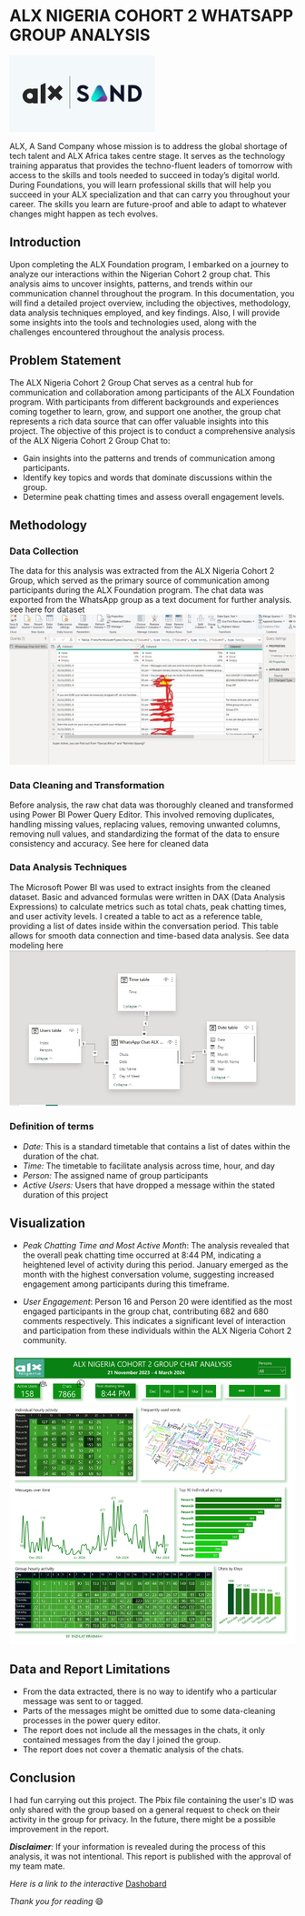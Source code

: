# ALX NIGERIA COHORT 2 WHATSAPP GROUP ANALYSIS
![](https://github.com/FadilatBraimah/ALX-NIGERIA-COHORT-2-WHATSAPP-GROUP-ANALYSIS/blob/df1efb441dff67b83ff91e95711a71bfbe9d4e3f/Alxlogo1.png)

ALX, A Sand Company whose mission is to address the global shortage of tech talent and ALX Africa takes centre stage. It serves as the technology training apparatus that provides the techno-fluent leaders of tomorrow with access to the skills and tools needed to succeed in today’s digital world.
During Foundations, you will learn professional skills that will help you succeed in your ALX specialization and that can carry you throughout your career. The skills you learn are future-proof and able to adapt to whatever changes might happen as tech evolves.

## Introduction
Upon completing the ALX Foundation program, I embarked on a journey to analyze our interactions within the Nigerian Cohort 2 group chat. This analysis aims to uncover insights, patterns, and trends within our communication channel throughout the program.
In this documentation, you will find a detailed project overview, including the objectives, methodology, data analysis techniques employed, and key findings. Also, I will provide some insights into the tools and technologies used, along with the challenges encountered throughout the analysis process.

## Problem Statement
The ALX Nigeria Cohort 2 Group Chat serves as a central hub for communication and collaboration among participants of the ALX Foundation program. With participants from different backgrounds and experiences coming together to learn, grow, and support one another, the group chat represents a rich data source that can offer valuable insights into this project. The objective of this project is to conduct a comprehensive analysis of the ALX Nigeria Cohort 2 Group Chat to:
- Gain insights into the patterns and trends of communication among participants.
- Identify key topics and words that dominate discussions within the group.
- Determine peak chatting times and assess overall engagement levels.


## Methodology 

### Data Collection
The data for this analysis was extracted from the ALX Nigeria Cohort 2 Group, which served as the primary source of communication among participants during the ALX Foundation program. The chat data was exported from the WhatsApp group as a text document for further analysis. see here for dataset 
![](https://github.com/FadilatBraimah/ALX-NIGERIA-COHORT-2-WHATSAPP-GROUP-ANALYSIS/blob/45f4eb6e942758ba4cdd79bd19f3f5a0eaab8e82/DirtyData.jpeg)

### Data Cleaning and Transformation
Before analysis, the raw chat data was thoroughly cleaned and transformed using Power BI Power Query Editor. This involved removing duplicates, handling missing values, replacing values, removing unwanted columns, removing null values, and standardizing the format of the data to ensure consistency and accuracy.
See here for cleaned data [](https://github.com/FadilatBraimah/ALX-NIGERIA-COHORT-2-WHATSAPP-GROUP-ANALYSIS/blob/d7a697da3949f973e21aebe41f66f9a41121970d/Cleaneddata.jpeg)

### Data Analysis Techniques
The Microsoft Power BI was used to extract insights from the cleaned dataset. Basic and advanced formulas were written in DAX (Data Analysis Expressions) to calculate metrics such as total chats, peak chatting times, and user activity levels. I created a table to act as a reference table, providing a list of dates inside within the conversation period. This table allows for smooth data connection and time-based data analysis. 
See data modeling here 
![](https://github.com/FadilatBraimah/ALX-NIGERIA-COHORT-2-WHATSAPP-GROUP-ANALYSIS/blob/1cf8d1943914fdd68b1e9d8980ce778f09a44836/Datamodelling.jpeg)

### Definition of terms
- *Date:* This is a standard timetable that contains a list of dates within the duration of the chat.
- *Time:* The timetable to facilitate analysis across time, hour, and day
- *Person:* The assigned name of group participants
- *Active Users:* Users that have dropped a message within the stated duration of this project

## Visualization
- *Peak Chatting Time and Most Active Month*: The analysis revealed that the overall peak chatting time occurred at 8:44 PM, indicating a heightened level of activity during this period. January emerged as the month with the highest conversation volume, suggesting increased engagement among participants during this timeframe.

- *User Engagement*: Person 16 and Person 20 were identified as the most engaged participants in the group chat, contributing 682 and 680 comments respectively. This indicates a significant level of interaction and participation from these individuals within the ALX Nigeria Cohort 2 community.

![](https://github.com/FadilatBraimah/ALX-NIGERIA-COHORT-2-WHATSAPP-GROUP-ANALYSIS/blob/main/ALXDashboard.jpeg)

## Data and Report Limitations
- From the data extracted, there is no way to identify who a particular message was sent to or tagged.
- Parts of the messages might be omitted due to some data-cleaning processes in the power query editor.
- The report does not include all the messages in the chats, it only contained messages from the day I joined the group.
- The report does not cover a thematic analysis of the chats.


## Conclusion
I had fun carrying out this project. The Pbix file containing the user's ID was only shared with the group based on a general request to check on their activity in the group for privacy. In the future, there might be a possible improvement in the report.

_**Disclaimer**:_ If your information is revealed during the process of this analysis, it was not intentional. This report is published with the approval of my team mate. 


*Here is a link to the interactive* [Dashobard](https://app.powerbi.com/view?r=eyJrIjoiMjAwOWI4ZDItNTJmZS00ZmFmLTg5ODQtODFjZDExZjFkMTEyIiwidCI6IjgyMTFmMzM1LWI0YWUtNGQ3NS04ODdkLTdkZGM4ZTJlZDRhYiJ9)



_*Thank you for reading*_ 😄


